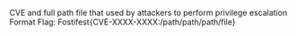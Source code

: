 CVE and full path file that used by attackers to perform privilege escalation Format Flag: Fostifest{CVE-XXXX-XXXX:/path/path/path/file}
